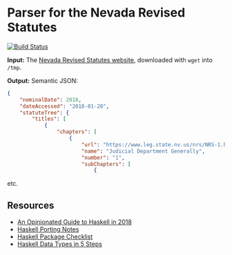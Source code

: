 Parser for the Nevada Revised Statutes 
======================================

[![Build Status](https://travis-ci.org/public-law/nevada-revised-statutes-parser.svg?branch=master)](https://travis-ci.org/public-law/nevada-revised-statutes-parser)

**Input:** The [Nevada Revised Statutes website](https://www.leg.state.nv.us/NRS/), downloaded with `wget` into `/tmp`.

**Output:** Semantic JSON:

```json
{
    "nominalDate": 2018,
    "dateAccessed": "2018-01-28",
    "statuteTree": {
        "titles": [
            {
                "chapters": [
                    {
                        "url": "https://www.leg.state.nv.us/nrs/NRS-1.html",
                        "name": "Judicial Department Generally",
                        "number": "1",
                        "subChapters": [
                            {
```

etc.

Resources
---------

* [An Opinionated Guide to Haskell in 2018](https://lexi-lambda.github.io/blog/2018/02/10/an-opinionated-guide-to-haskell-in-2018/)
* [Haskell Porting Notes](https://github.com/srid/slownews/blob/master/notes/haskell-port.md)
* [Haskell Package Checklist](http://taylor.fausak.me/haskell-package-checklist/)
* [Haskell Data Types in 5 Steps](https://mmhaskell.com/blog/2017/12/24/haskell-data-types-in-5-steps)
